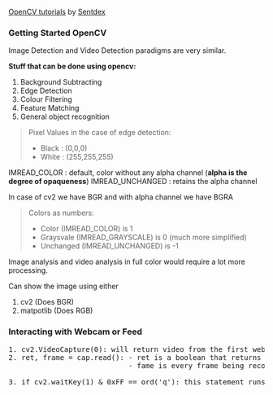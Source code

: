 [OpenCV tutorials](https://pythonprogramming.net/loading-images-python-opencv-tutorial/) by [Sentdex](https://pythonprogramming.net/)

### Getting Started OpenCV 
Image Detection and Video Detection paradigms are very similar.

**Stuff that can be done using opencv:**
1. Background Subtracting
2. Edge Detection
3. Colour Filtering
4. Feature Matching
5. General object recognition 

> Pixel Values in the case of edge detection:
>  - Black : (0,0,0)
>  - White : (255,255,255)

IMREAD_COLOR : default, color without any alpha channel (**alpha is the degree of opaqueness**)
IMREAD_UNCHANGED : retains the alpha channel

In case of cv2 we have BGR and with alpha channel we have BGRA

> Colors as numbers:
>   - Color (IMREAD_COLOR) is 1  
>   - Graysvale (IMREAD_GRAYSCALE) is 0 (much more simplified)
>   - Unchanged (IMREAD_UNCHANGED) is -1

Image analysis and video analysis in full color would require a lot more processing.

Can show the image using either
1. cv2 (Does BGR)
2. matpotlib (Does RGB)


### Interacting with Webcam or Feed ###

<pre>
1. cv2.VideoCapture(0): will return video from the first webcam on your computer
2. ret, frame = cap.read(): - ret is a boolean that returns true if there was any return
                            - fame is every frame being recorded

3. if cv2.waitKey(1) & 0xFF == ord('q'): this statement runs once per frame, we we get a key 'q'. the if statement evaluates to true
</pre>


